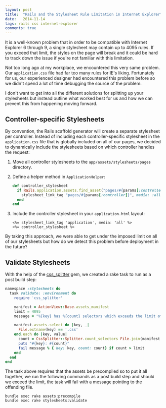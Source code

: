 ```yaml
---
layout: post
title:  "Rails and the Stylesheet Rule Limitation in Internet Explorer"
date:   2014-11-14
tags: rails css internet-explorer
comments: true
---
```


It is a well-known problem that in order to be compatible with Internet Explorer 6 through 9, a single stylesheet may
contain up to 4095 rules. If you exceed that limit, the styles on the page will break and it could be hard to track down
the issue if you're not familiar with this limitation.

Not too long ago at my workplace, we encountered this very same problem. Our `application.css` file had far too many
rules for IE's liking. Fortunately for us, our experienced designer had encountered this problem before so we didn't
spend a lot of time debugging the source of the problem.

I don't want to get into all the different solutions for splitting up your stylesheets but instead outline what worked
best for us and how we can prevent this from happening moving forward.

Controller-specific Stylesheets
-------------------------------

By convention, the Rails scaffold generator will create a separate stylesheet per controller. Instead of including each
controller-specific stylesheet in the `application.css` file that is globally included on all of our pages, we decided
to dynamically include the stylesheets based on which controller handles the request:

1. Move all controller stylesheets to the `app/assets/stylesheets/pages` directory.

2. Define a helper method in `ApplicationHelper`:

    ```ruby
    def controller_stylesheet
      if Rails.application.assets.find_asset("pages/#{params[:controller]}")
        stylesheet_link_tag "pages/#{params[:controller]}", media: :all
      end
    end
    ```

3. Include the controller stylesheet in your `application.html` layout:

    ```erb
    <%= stylesheet_link_tag 'application', media: 'all' %>
    <%= controller_stylesheet %>
    ```

By taking this approach, we were able to get under the imposed limit on all of our stylesheets but how do we detect
this problem before deployment in the future?

Validate Stylesheets
--------------------

With the help of the [css_splitter][css-splitter] gem, we created a rake task to run as a post build step:

```ruby
namespace :stylesheets do
  task validate: :environment do
    require 'css_splitter'

    manifest = ActionView::Base.assets_manifest
    limit = 4095
    message = "%{key} has %{count} selectors which exceeds the limit of #{limit}"

    manifest.assets.select do |key, _|
      File.extname(key) == '.css'
    end.each do |key, value|
      count = CssSplitter::Splitter.count_selectors File.join(manifest.dir, value)
      puts "#{key}: #{count}"
      fail message % { key: key, count: count} if count > limit
    end
  end
end

```

The task above requires that the assets be precompiled so to put it all together, we run the following commands as a
post build step and should we exceed the limit, the task will fail with a message pointing to the offending file.

```
bundle exec rake assets:precompile
bundle exec rake stylesheets:validate
```

[css-splitter]: https://github.com/zweilove/css_splitter
